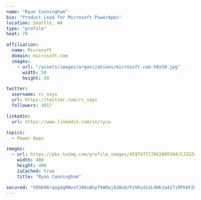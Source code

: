 ```yaml
---
name: "Ryan Cunningham"
bio: "Product Lead for Microsoft PowerApps"
location: Seattle, WA
type: "profile"
heat: 78

affiliation:
  name: Microsoft
  domain: microsoft.com
  images:
    - url: "/assets/images/organizations/microsoft.com-50x50.jpg"
      width: 50
      height: 50

twitter:
  username: rc_says
  url: https://twitter.com/rc_says
  followers: 3017

linkedin:
  url: https://www.linkedin.com/in/rycu

topics:
  - Power Apps

images:
  - url: https://pbs.twimg.com/profile_images/459747717862805504/CJIGZejd_400x400.png
    width: 400
    height: 400
    isCached: true
    title: "Ryan Cunningham"

secured: "V0G696rqogdqRNvnfJAKoQUyT9ARojAJWvO/FzVKsdiGL9HkJa417iRPk0YZnJu4zsCTtkAApPDo++aQlUOQ5o+aGLLJdCfGs9+fPT7IMkNdtkJQBUt7yY3Yw1WTqGxquP09vcgoj4G7xQUXtHe9+ObdWictDMYGPRbTVWIJn6fCMN75qNQ29tYZlpE1h4LY9jQ2A4qZahlsHss8tuz31EMkfR7jws/z7I+aASxBWPieT3AfRj5njv1T5c8cH5lghVCsdBYoaYuP9lBPGUpX9PxIIlLpNvVHbOUMAsEIyA1oAzAc8rUHUkM8IibK+Di5OQPI3A44i0uzj20StZH8yFI9RSuIpxz2rQnI/z9jvk1b5UuZH6hw7rIgdjmCjzTt+AWc0/spinOxAy8fBiM9riuUhyCwpuoFdxSJ9F2tGb0=;MjMAJ+7JM10VHAPXJmeedA=="
---
```


